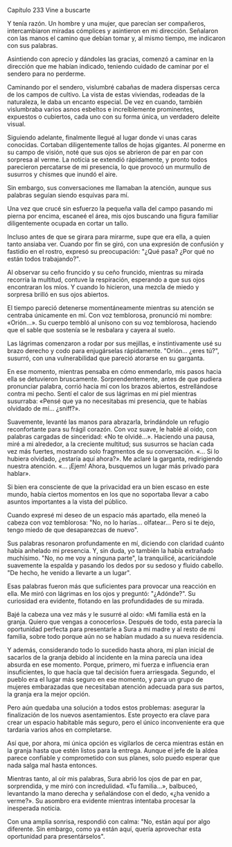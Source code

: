 
Capítulo 233 Vine a buscarte

Y tenía razón. Un hombre y una mujer, que parecían ser compañeros, intercambiaron miradas cómplices y asintieron en mi dirección. Señalaron con las manos el camino que debían tomar y, al mismo tiempo, me indicaron con sus palabras.

Asintiendo con aprecio y dándoles las gracias, comenzó a caminar en la dirección que me habían indicado, teniendo cuidado de caminar por el sendero para no perderme.

Caminando por el sendero, vislumbré cabañas de madera dispersas cerca de los campos de cultivo. La vista de estas viviendas, rodeadas de la naturaleza, le daba un encanto especial. De vez en cuando, también vislumbraba varios asnos esbeltos e increíblemente prominentes, expuestos o cubiertos, cada uno con su forma única, un verdadero deleite visual.

Siguiendo adelante, finalmente llegué al lugar donde vi unas caras conocidas. Cortaban diligentemente tallos de hojas gigantes. Al ponerme en su campo de visión, noté que sus ojos se abrieron de par en par con sorpresa al verme. La noticia se extendió rápidamente, y pronto todos parecieron percatarse de mi presencia, lo que provocó un murmullo de susurros y chismes que inundó el aire.

Sin embargo, sus conversaciones me llamaban la atención, aunque sus palabras seguían siendo esquivas para mí.

Una vez que crucé sin esfuerzo la pequeña valla del campo pasando mi pierna por encima, escaneé el área, mis ojos buscando una figura familiar diligentemente ocupada en cortar un tallo.

Incluso antes de que se girara para mirarme, supe que era ella, a quien tanto ansiaba ver. Cuando por fin se giró, con una expresión de confusión y fastidio en el rostro, expresó su preocupación: "¿Qué pasa? ¿Por qué no están todos trabajando?".

Al observar su ceño fruncido y su ceño fruncido, mientras su mirada recorría la multitud, contuve la respiración, esperando a que sus ojos encontraran los míos. Y cuando lo hicieron, una mezcla de miedo y sorpresa brilló en sus ojos abiertos.

El tiempo pareció detenerse momentáneamente mientras su atención se centraba únicamente en mí. Con voz temblorosa, pronunció mi nombre: «Orión...». Su cuerpo tembló al unísono con su voz temblorosa, haciendo que el sable que sostenía se le resbalara y cayera al suelo.

Las lágrimas comenzaron a rodar por sus mejillas, e instintivamente usé su brazo derecho y codo para enjugárselas rápidamente. "Orión... ¿eres tú?", susurró, con una vulnerabilidad que pareció atorarse en su garganta.

En ese momento, mientras pensaba en cómo enmendarlo, mis pasos hacia ella se detuvieron bruscamente. Sorprendentemente, antes de que pudiera pronunciar palabra, corrió hacia mí con los brazos abiertos, estrellándose contra mi pecho. Sentí el calor de sus lágrimas en mi piel mientras susurraba: «Pensé que ya no necesitabas mi presencia, que te habías olvidado de mí... ¿sniff?».

Suavemente, levanté las manos para abrazarla, brindándole un refugio reconfortante para su frágil corazón. Con voz suave, le hablé al oído, con palabras cargadas de sinceridad: «No te olvidé...». Haciendo una pausa, miré a mi alrededor, a la creciente multitud; sus susurros se hacían cada vez más fuertes, mostrando solo fragmentos de su conversación. «... Si lo hubiera olvidado, ¿estaría aquí ahora?». Me aclaré la garganta, redirigiendo nuestra atención. «... ¡Ejem! Ahora, busquemos un lugar más privado para hablar».

Si bien era consciente de que la privacidad era un bien escaso en este mundo, había ciertos momentos en los que no soportaba llevar a cabo asuntos importantes a la vista del público.

Cuando expresé mi deseo de un espacio más apartado, ella meneó la cabeza con voz temblorosa: "No, no lo harías... olfatear... Pero si te dejo, tengo miedo de que desaparezcas de nuevo".

Sus palabras resonaron profundamente en mí, diciendo con claridad cuánto había anhelado mi presencia. Y, sin duda, yo también la había extrañado muchísimo. "No, no me voy a ninguna parte", la tranquilicé, acariciándole suavemente la espalda y pasando los dedos por su sedoso y fluido cabello. "De hecho, he venido a llevarte a un lugar".

Esas palabras fueron más que suficientes para provocar una reacción en ella. Me miró con lágrimas en los ojos y preguntó: "¿Adónde?". Su curiosidad era evidente, flotando en las profundidades de su mirada.

Bajé la cabeza una vez más y le susurré al oído: «Mi familia está en la granja. Quiero que vengas a conocerlos». Después de todo, esta parecía la oportunidad perfecta para presentarle a Sura a mi madre y al resto de mi familia, sobre todo porque aún no se habían mudado a su nueva residencia.

Y además, considerando todo lo sucedido hasta ahora, mi plan inicial de sacarlos de la granja debido al incidente en la mina parecía una idea absurda en ese momento. Porque, primero, mi fuerza e influencia eran insuficientes, lo que hacía que tal decisión fuera arriesgada. Segundo, el pueblo era el lugar más seguro en ese momento, y para un grupo de mujeres embarazadas que necesitaban atención adecuada para sus partos, la granja era la mejor opción.

Pero aún quedaba una solución a todos estos problemas: asegurar la finalización de los nuevos asentamientos. Este proyecto era clave para crear un espacio habitable más seguro, pero el único inconveniente era que tardaría varios años en completarse.

Así que, por ahora, mi única opción es vigilarlos de cerca mientras están en la granja hasta que estén listos para la entrega. Aunque el jefe de la aldea parece confiable y comprometido con sus planes, solo puedo esperar que nada salga mal hasta entonces.

Mientras tanto, al oír mis palabras, Sura abrió los ojos de par en par, sorprendida, y me miró con incredulidad. «Tu familia...», balbuceó, levantando la mano derecha y señalándose con el dedo, «¿ha venido a verme?». Su asombro era evidente mientras intentaba procesar la inesperada noticia.

Con una amplia sonrisa, respondió con calma: "No, están aquí por algo diferente. Sin embargo, como ya están aquí, quería aprovechar esta oportunidad para presentárselos".